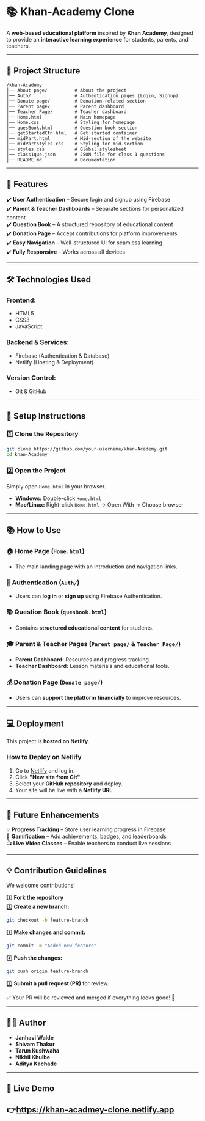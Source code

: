 # 📚 Khan-Academy Clone  

A **web-based educational platform** inspired by **Khan Academy**, designed to provide an **interactive learning experience** for students, parents, and teachers.  

---

## 📂 Project Structure  

```
/khan-Academy
│── About page/          # About the project
│── Auth/                # Authentication pages (Login, Signup)
│── Donate page/         # Donation-related section
│── Parent page/         # Parent dashboard
│── Teacher Page/        # Teacher dashboard
│── Home.html            # Main homepage
│── Home.css             # Styling for homepage
│── quesBook.html        # Question book section
│── getStartedCtn.html   # Get started container
│── midPart.html         # Mid-section of the website
│── midPartstyles.css    # Styling for mid-section
│── styles.css           # Global stylesheet
│── class1que.json       # JSON file for class 1 questions
│── README.md            # Documentation
```

---

## 🚀 Features  

✔️ **User Authentication** – Secure login and signup using Firebase  
✔️ **Parent & Teacher Dashboards** – Separate sections for personalized content  
✔️ **Question Book** – A structured repository of educational content  
✔️ **Donation Page** – Accept contributions for platform improvements  
✔️ **Easy Navigation** – Well-structured UI for seamless learning  
✔️ **Fully Responsive** – Works across all devices  

---

## 🛠️ Technologies Used  

### **Frontend:**  
- HTML5  
- CSS3  
- JavaScript  

### **Backend & Services:**  
- Firebase (Authentication & Database)  
- Netlify (Hosting & Deployment)  

### **Version Control:**  
- Git & GitHub  

---

## 💜 Setup Instructions  

### 1️⃣ Clone the Repository  

```bash
git clone https://github.com/your-username/khan-Academy.git
cd khan-Academy
```

### 2️⃣ Open the Project  

Simply open `Home.html` in your browser.  

- **Windows:** Double-click `Home.html`  
- **Mac/Linux:** Right-click `Home.html` → Open With → Choose browser  

---

## 📚 How to Use  

### 🏠 Home Page (`Home.html`)  
- The main landing page with an introduction and navigation links.  

### 🔐 Authentication (`Auth/`)  
- Users can **log in** or **sign up** using Firebase Authentication.  

### 📚 Question Book (`quesBook.html`)  
- Contains **structured educational content** for students.  

### 🎓 Parent & Teacher Pages (`Parent page/` & `Teacher Page/`)  
- **Parent Dashboard:** Resources and progress tracking.  
- **Teacher Dashboard:** Lesson materials and educational tools.  

### 💰 Donation Page (`Donate page/`)  
- Users can **support the platform financially** to improve resources.  

---

## 💻 Deployment  

This project is **hosted on Netlify**.  

### **How to Deploy on Netlify**  

1. Go to [Netlify](https://www.netlify.com/) and log in.  
2. Click **"New site from Git"**.  
3. Select your **GitHub repository** and deploy.  
4. Your site will be live with a **Netlify URL**.  

---

## 🌆 Future Enhancements  

💡 **Progress Tracking** – Store user learning progress in Firebase  
💎 **Gamification** – Add achievements, badges, and leaderboards  
📺 **Live Video Classes** – Enable teachers to conduct live sessions  

---

## 💡 Contribution Guidelines  

We welcome contributions!  

1️⃣ **Fork the repository**  
2️⃣ **Create a new branch:**  
   ```bash
   git checkout -b feature-branch
   ```
3️⃣ **Make changes and commit:**  
   ```bash
   git commit -m "Added new feature"
   ```  
4️⃣ **Push the changes:**  
   ```bash
   git push origin feature-branch
   ```
5️⃣ **Submit a pull request (PR)** for review.  

✅ Your PR will be reviewed and merged if everything looks good! 🚀  

---

## 👨‍💻 Author  

- **Janhavi Walde**  
- **Shivam Thakur**
- **Tarun Kushwaha**
- **Nikhil Khulbe**
- **Aditya Kachade**
---

## 🔗 Live Demo  

👉https://khan-acadmey-clone.netlify.app
---


